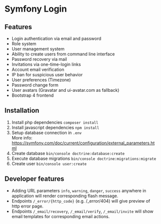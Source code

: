 # Symfony Login

## Features
* Login authentication via email and password
* Role system
* User management system
* Ability to create users from command line interface
* Password recovery via mail
* Invitations via one-time-login links
* Account email verification
* IP ban for suspicious user behavior
* User preferences (Timezone)
* Password change form
* User avatars (Gravatar and ui-avatar.com as fallback)
* Bootstrap 4 frontend

## Installation

1. Install php dependencies `composer install`
2. Install javascript dependencies `npm install`
3. Setup database connection in `.env`<br/>
   More info: https://symfony.com/doc/current/configuration/external_parameters.html
4. Create database `bin/console doctrine:database:create`
5. Execute database migrations `bin/console doctrine:migrations:migrate`
6. Create user `bin/console user:create`

## Developer features
* Adding URL parameters `info`, `warning`, `danger`, `success`
  anywhere in application will render corresponding flash message.
* Endpoints `/_error/{http_code}` (e.g. /_error/404) will give preview of http error page.
* Endpoints `/_email/recovery`, `/_email/verify`, `/_email/invite` will show email templates
  for corresponding email actions.
